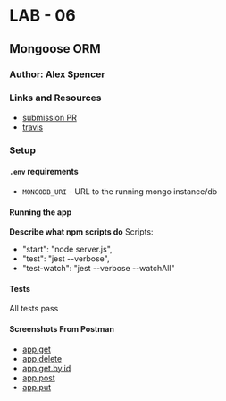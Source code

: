 # LAB - 06

## Mongoose ORM

### Author: Alex Spencer

### Links and Resources
* [submission PR](https://github.com/alexspencer-401-advanced-javascript/lab-06/pull/1)
* [travis](https://github.com/alexspencer-401-advanced-javascript/lab-06/pull/1/checks?check_run_id=233373148)

### Setup
#### `.env` requirements
* `MONGODB_URI` - URL to the running mongo instance/db

#### Running the app

**Describe what npm scripts do**
Scripts:
- "start": "node server.js",
- "test": "jest --verbose",
- "test-watch": "jest --verbose --watchAll"
  
#### Tests
All tests pass

#### Screenshots From Postman
- [app.get](./assets/app-get.png)
- [app.delete](./assets/app-delete.png)
- [app.get.by.id](./assets/app-get-by-id.png)
- [app.post](./assets/app-post.png)
- [app.put](./assets/app-put.png)
